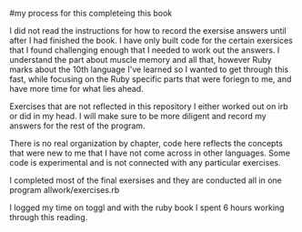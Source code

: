 #my process for this completeing this book

I did not read the instructions for how to record the exersise answers until after I had finished the book. I have only built code for the certain exersices that I found challenging enough that I needed to work out the answers. I understand the part about muscle memory and all that, however Ruby marks about the 10th language I've learned so I wanted to get through this fast, while focusing on the Ruby specific parts that were foriegn to me, and have more time for what lies ahead. 

Exercises that are not reflected in this repository I either worked out on irb or did in my head. I will make sure to be more diligent and record my answers for the rest of the program.

There is no real organization by chapter, code here reflects the concepts that were new to me that I have not come across in other languages. Some code is experimental and is not connected with any particular exercises.

I completed most of the final exersises and they are conducted all in one program allwork/exercises.rb 

I logged my time on toggl and with the ruby book I spent 6 hours working through this reading.
